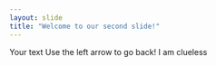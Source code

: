 ```yaml
---
layout: slide
title: "Welcome to our second slide!"
---
```

Your text
Use the left arrow to go back!
I am clueless
